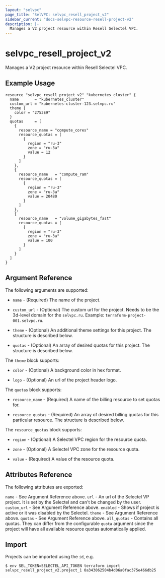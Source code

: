 ```yaml
---
layout: "selvpc"
page_title: "SelVPC: selvpc_resell_project_v2"
sidebar_current: "docs-selvpc-resource-resell-project-v2"
description: |-
  Manages a V2 project resource within Resell Selectel VPC.
---
```


# selvpc\_resell\_project_v2

Manages a V2 project resource within Resell Selectel VPC.

## Example Usage

```hcl
resource "selvpc_resell_project_v2" "kubernetes_cluster" {
  name       = "kubernetes_cluster"
  custom_url = "kubernetes-cluster-123.selvpc.ru"
  theme {
    color = "2753E9"
  }
  quotas     = [
    {
      resource_name = "compute_cores"
      resource_quotas = [
        {
          region = "ru-3"
          zone = "ru-3a"
          value = 12
        }
      ]
    },
    {
      resource_name   = "compute_ram"
      resource_quotas = [
        {
          region = "ru-3"
          zone = "ru-3a"
          value = 20480
        }
      ]
    },
    {
      resource_name   = "volume_gigabytes_fast"
      resource_quotas = [
        {
          region = "ru-3"
          zone = "ru-3a"
          value = 100
        }
      ]
    }
  ]
}
```

## Argument Reference

The following arguments are supported:

* `name` - (Required) The name of the project.

* `custom_url` - (Optional) The custom url for the project. Needs to be the 3d-level
  domain for the `selvpc.ru`. Example: `terraform-project-001.selvpc.ru`.

* `theme` - (Optional) An additional theme settings for this project. The structure is
  described below.

* `quotas` - (Optional) An array of desired quotas for this project. The structure is
  described below.

The `theme` block supports:

* `color` - (Optional) A background color in hex format.

* `logo` - (Optional) An url of the project header logo.

The `quotas` block supports:

* `resource_name` - (Required) A name of the billing resource to set quotas for.

* `resource_quotas` - (Required) An array of desired billing quotas for this particular
  resource. The structure is described below.

The `resource_quotas` block supports:

* `region` - (Optional) A Selectel VPC region for the resource quota.

* `zone` - (Optional) A Selectel VPC zone for the resource quota.

* `value` - (Required) A value of the resource quota.

## Attributes Reference

The following attributes are exported:

`name` - See Argument Reference above.
`url` - An url of the Selectel VP project. It is set by the Selectel and can't
be changed by the user.
`custom_url` - See Argument Reference above.
`enabled` - Shows if project is active or it was disabled by the Selectel.
`theme` - See Argument Reference above.
`quotas` - See Argument Reference above.
`all_quotas` - Contains all quotas. They can differ from the configurable `quota`
argument since the project will have all available resource quotas automatically applied.

## Import

Projects can be imported using the `id`, e.g.

```shell
$ env SEL_TOKEN=SELECTEL_API_TOKEN terraform import selvpc_resell_project_v2.project_1 0a343062504b4d06a0fac375e466db25
```
